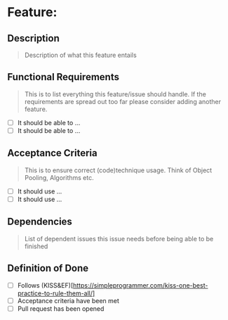 # Feature: 

## Description
> Description of what this feature entails

## Functional Requirements
> This is to list everything this feature/issue should handle. If the requirements are spread out too far please consider adding another feature.

- [ ] It should be able to ...
- [ ] It should be able to ...

## Acceptance Criteria 
> This is to ensure correct (code)technique usage. Think of Object Pooling, Algorithms etc. 

- [ ] It should use ...
- [ ] It should use ...

## Dependencies
> List of dependent issues this issue needs before being able to be finished

## Definition of Done

- [ ] Follows (KISS&EF)[https://simpleprogrammer.com/kiss-one-best-practice-to-rule-them-all/] 
- [ ] Acceptance criteria have been met
- [ ] Pull request has been opened